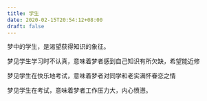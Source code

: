 ```yaml
---
title: 学生
date: 2020-02-15T20:54:12+08:00
draft: false
---
```


梦中的学生，是渴望获得知识的象征。<br>


梦见学生学习时不认真，意味着梦者感到自己知识有所欠缺，希望能近修

梦见学生在快乐地考试，意味着梦者对同学和老实满怀眷恋之情

梦见学生在考试，意味着梦者工作压力大，内心愤懑。<br>
